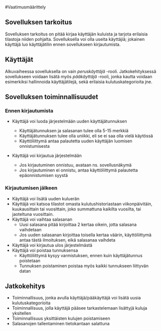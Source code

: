 #Vaatimusmäärittely

## Sovelluksen tarkoitus

Sovelluksen tarkoitus on pitää kirjaa käyttäjän kuluista ja tarjota erilaisia tilastoja niiden pohjalta. Sovelluksella voi olla useita käyttäjiä; jokainen käyttäjä luo käyttäjätilin ennen sovellukseen kirjautumista.

## Käyttäjät

Alkuvaiheessa sovelluksella on vain *peruskäyttäjä* -rooli. Jatkokehityksessä sovellukseen voidaan lisätä myös *pääkäyttäjä* -rooli, jonka kautta voidaan esimerkiksi hallinnoida käyttäjätilejä, sekä erilaisia kulutuskategorioita jne. 

## Sovelluksen toiminnallisuudet

### Ennen kirjautumista

* Käyttäjä voi luoda järjestelmään uuden käyttäjätunnuksen
    * Käyttäjätunnuksen ja salasanan tulee olla 5-15 merkkiä
    * Käyttäjätunnuksen tulee olla uniikki, eli se ei saa olla vielä käytössä
    * Käyttöliittymä antaa palautetta uuden käyttäjän luomisen onnistumisesta

* Käyttäjä voi kirjautua järjestelmään
    * Jos kirjautuminen onnistuu, avataan ns. sovellusnäkymä
    * Jos kirjautuminen ei onnistu, antaa käyttöliittymä palautetta epäonnistumisen syystä

### Kirjautumisen jälkeen

* Käyttäjä voi lisätä uuden kuluerän
* Käyttäjä voi katsoa tilastot omasta kulutushistoriastaan viikonpäivitäin, kuukausittain tai vuosittain, joko summattuna kaikilta vuosilta, tai jaoteltuna vuosittain.
* Käyttäjä voi vaihtaa salasanan
    * Uusi salasana pitää kirjoittaa 2 kertaa oikein, jotta salasana vaihdetaan
    * Jos uuden salasanan kirjoittaa toisella kertaa väärin, käyttöliittymä antaa tästä ilmoituksen, eikä salasanaa vaihdeta
* Käyttäjä voi kirjautua ulos järjestelmästä
* Käyttäjä voi poistaa tunnuksensa
    * Käyttöliittymä kysyy varmistuksen, ennen kuin käyttäjätunnus poistetaan
    * Tunnuksen poistaminen poistaa myös kaikki tunnukseen liittyvän datan

## Jatkokehitys

* Toiminnallisuus, jonka avulla käyttäjä/pääkäyttäjä voi lisätä uusia kulutuskategorioita
* Toiminnallisuus, jolla käyttäjä pääsee tarkastelemaan lisättyjä kuluja yksitellen
* Toiminnallisuus yksittäisten kulujen poistamiseen
* Salasanojen tallentaminen tietokantaan salattuna


